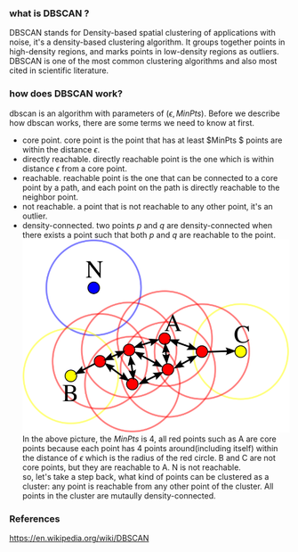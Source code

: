 
### what is DBSCAN ?
DBSCAN stands for Density-based spatial clustering of applications with noise, it's a density-based clustering algorithm. It groups together points in high-density regions, and marks points in low-density regions as outliers. DBSCAN is one of the most common clustering algorithms and also most cited in scientific literature.

### how does DBSCAN work?
dbscan is an algorithm with parameters of $( \epsilon , MinPts )$.
Before we describe how dbscan works, there are some terms we need to know at first.
 * core point. core point is the point that has at least $MinPts $ points are within the distance $\epsilon$. 
 * directly reachable. directly reachable point is the one which is within distance $\epsilon$ from a core point.
 * reachable. reachable point is the one that can be connected to a core point by a path, and each point on the path is directly reachable to the neighbor point.
 * not reachable. a point that is not reachable to any other point, it's an outlier.
 * density-connected. two points $p$ and $q$ are density-connected when there exists a point such that both $p$ and $q$ are reachable to the point.
![image](./resources/dbscan.png)
In the above picture, the $MinPts$ is 4, all red points such as A are core points because each point has 4 points around(including itself) within the distance of $\epsilon$ which is the radius of the red circle. B and C are not core points, but they are reachable to A. N is not reachable. <br>
so, let's take a step back, what kind of points can be clustered as a cluster: any point is reachable from any other point of the cluster.
All points in the cluster are mutaully density-connected.

### References
https://en.wikipedia.org/wiki/DBSCAN